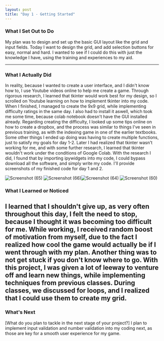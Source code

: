 ```yaml
---
layout: post
title: "Day 1 - Getting Started"
---
```


### What I Set Out to Do
My plan was to design and set up the basic GUI layout like the grid and input fields. Today I want to design the grid, and add selection buttons for easy, normal and hard. I wanted to see if I could do this with just the knowledge I have, using the training and experiences to my aid.

---

### What I Actually Did
In reality, because I wanted to create a user interface, and I didn't know how to, I use Youtube videos online to help me create a game. Through rigorous research, I learned that tkinter would work best for my design, so I scrolled on Youtube learning on how to implement tkinter into my code. When I finished, I managed to create the 9x9 grid, while implementing difficulty ratings in the same day. I also had to install it aswell, which took me some time, because colab notebook doesn't have the GUI installed already. Regarding creating the difficulty, I looked up some tips online on how to create a dropbox, and the process was similar to things I've seen in previous training, as with the indexing game in one of the earlier textbooks. Some other things I ended up doing was having to create multiple functions, just to satisfy my goals for day 1-2. Later I had realized that tkinter wasn't working for me, and with some further research, I learned that tkinter wouldn't work under the conditions of Google Colab. With the research I did, I found that by importing ipywidgets into my code, I could bypass download all the software, and simply write my code. I'll provide screenshots of my finished code for day 1 and 2.


![Screenshot (65)](https://github.com/user-attachments/assets/44881310-d0f5-47f0-9cee-e1a1f87c39c5)
![Screenshot (66)](https://github.com/user-attachments/assets/9418e1fc-acf2-44ac-9243-9a23775a957b)![Screenshot (64)](https://github.com/user-attachments/assets/8ee65dd0-3c74-4ca2-ba61-2a0208e40502)
![Screenshot (60)](https://github.com/user-attachments/assets/391829a1-523f-4fe5-b08b-dbc413135915)



### What I Learned or Noticed

I learned that I shouldn't give up, as very often throughout this day, I felt the need to stop, because I thought it was becoming too difficult for me. While working, I received random boost of motivation from myself, due to the fact I realized how cool the game would actually be if I went through with my plan. Another thing was to not get stuck if you don't know where to go. With this project, I was given a lot of leeway to venture off and learn new things, while implementing techniques from previous classes. During classes, we discussed for loops, and I realized that I could use them to create my grid.
---

### What's Next

[What do you plan to tackle in the next stage of your project?]
I plan to implement input validation and number validation into my coding next, as those are key for a smooth user experience for my game.
